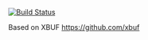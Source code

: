 [![Build Status](https://travis-ci.org/f3b/f3b.svg?branch=master)](https://travis-ci.org/f3b/f3b)

Based on XBUF https://github.com/xbuf
